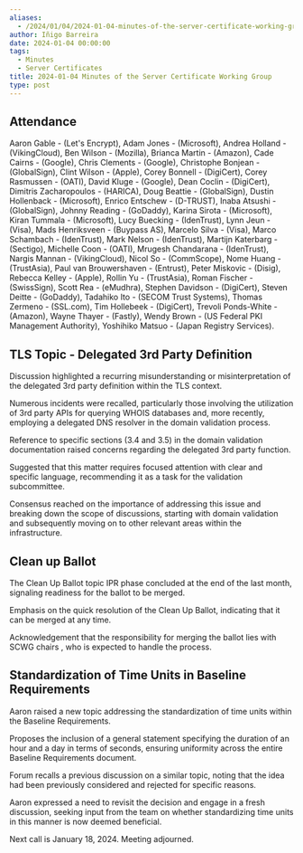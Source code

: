 ```yaml
---
aliases:
  - /2024/01/04/2024-01-04-minutes-of-the-server-certificate-working-group/
author: Iñigo Barreira
date: 2024-01-04 00:00:00
tags:
  - Minutes
  - Server Certificates
title: 2024-01-04 Minutes of the Server Certificate Working Group
type: post
---
```


## Attendance

Aaron Gable - (Let's Encrypt), Adam Jones - (Microsoft), Andrea Holland - (VikingCloud), Ben Wilson - (Mozilla), Brianca Martin - (Amazon), Cade Cairns - (Google), Chris Clements - (Google), Christophe Bonjean - (GlobalSign), Clint Wilson - (Apple), Corey Bonnell - (DigiCert), Corey Rasmussen - (OATI), David Kluge - (Google), Dean Coclin - (DigiCert), Dimitris Zacharopoulos - (HARICA), Doug Beattie - (GlobalSign), Dustin Hollenback - (Microsoft), Enrico Entschew - (D-TRUST), Inaba Atsushi - (GlobalSign), Johnny Reading - (GoDaddy), Karina Sirota - (Microsoft), Kiran Tummala - (Microsoft), Lucy Buecking - (IdenTrust), Lynn Jeun - (Visa), Mads Henriksveen - (Buypass AS), Marcelo Silva - (Visa), Marco Schambach - (IdenTrust), Mark Nelson - (IdenTrust), Martijn Katerbarg - (Sectigo), Michelle Coon - (OATI), Mrugesh Chandarana - (IdenTrust), Nargis Mannan - (VikingCloud), Nicol So - (CommScope), Nome Huang - (TrustAsia), Paul van Brouwershaven - (Entrust), Peter Miskovic - (Disig), Rebecca Kelley - (Apple), Rollin Yu - (TrustAsia), Roman Fischer - (SwissSign), Scott Rea - (eMudhra), Stephen Davidson - (DigiCert), Steven Deitte - (GoDaddy), Tadahiko Ito - (SECOM Trust Systems), Thomas Zermeno - (SSL.com), Tim Hollebeek - (DigiCert), Trevoli Ponds-White - (Amazon), Wayne Thayer - (Fastly), Wendy Brown - (US Federal PKI Management Authority), Yoshihiko Matsuo - (Japan Registry Services).

## TLS Topic - Delegated 3rd Party Definition

Discussion highlighted a recurring misunderstanding or misinterpretation of the delegated 3rd party definition within the TLS context.

Numerous incidents were recalled, particularly those involving the utilization of 3rd party APIs for querying WHOIS databases and, more recently, employing a delegated DNS resolver in the domain validation process.

Reference to specific sections (3.4 and 3.5) in the domain validation documentation raised concerns regarding the delegated 3rd party function.

Suggested that this matter requires focused attention with clear and specific language, recommending it as a task for the validation subcommittee.

Consensus reached on the importance of addressing this issue and breaking down the scope of discussions, starting with domain validation and subsequently moving on to other relevant areas within the infrastructure.

## Clean up Ballot

The Clean Up Ballot topic IPR phase concluded at the end of the last month, signaling readiness for the ballot to be merged.

Emphasis on the quick resolution of the Clean Up Ballot, indicating that it can be merged at any time.

Acknowledgement that the responsibility for merging the ballot lies with SCWG chairs , who is expected to handle the process.

## Standardization of Time Units in Baseline Requirements

Aaron raised a new topic addressing the standardization of time units within the Baseline Requirements.

Proposes the inclusion of a general statement specifying the duration of an hour and a day in terms of seconds, ensuring uniformity across the entire Baseline Requirements document.

Forum recalls a previous discussion on a similar topic, noting that the idea had been previously considered and rejected for specific reasons.

Aaron expressed a need to revisit the decision and engage in a fresh discussion, seeking input from the team on whether standardizing time units in this manner is now deemed beneficial.

Next call is January 18, 2024. Meeting adjourned.
